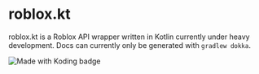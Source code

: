 # roblox.kt

roblox.kt is a Roblox API wrapper written in Kotlin currently under heavy development. Docs can currently only be generated with `gradlew dokka`.

![Made with Koding badge](https://koding-cdn.s3.amazonaws.com/badges/made-with-koding/v1/koding_badge_RectangleColor.png)
